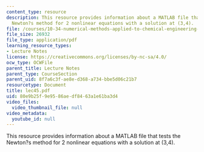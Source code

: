 ```yaml
---
content_type: resource
description: This resource provides information about a MATLAB file that tests the
  Newton?s method for 2 nonlinear equations with a solution at (3,4).
file: /courses/10-34-numerical-methods-applied-to-chemical-engineering-fall-2005/80e9b25f9e9586aedf8463a1e61ba3d4_lec45.pdf
file_size: 26932
file_type: application/pdf
learning_resource_types:
- Lecture Notes
license: https://creativecommons.org/licenses/by-nc-sa/4.0/
ocw_type: OCWFile
parent_title: Lecture Notes
parent_type: CourseSection
parent_uid: 8f7a6c3f-ae8e-d368-a734-bbe5d06c21b7
resourcetype: Document
title: lec45.pdf
uid: 80e9b25f-9e95-86ae-df84-63a1e61ba3d4
video_files:
  video_thumbnail_file: null
video_metadata:
  youtube_id: null
---
```

This resource provides information about a MATLAB file that tests the Newton?s method for 2 nonlinear equations with a solution at (3,4).